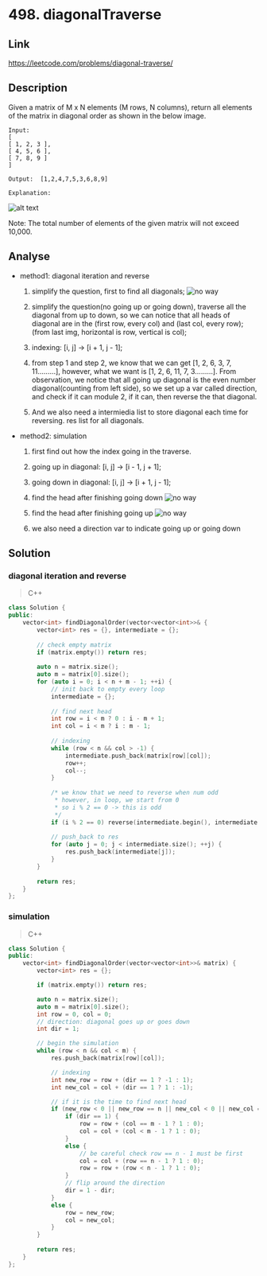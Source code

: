 # **498. diagonalTraverse**

## **Link**

<https://leetcode.com/problems/diagonal-traverse/>

## **Description**

Given a matrix of M x N elements (M rows, N columns), return all elements of the matrix in diagonal order as shown in the below image.

    Input:
    [
    [ 1, 2, 3 ],
    [ 4, 5, 6 ],
    [ 7, 8, 9 ]
    ]

    Output:  [1,2,4,7,5,3,6,8,9]

    Explanation:
![alt text](diagonal_traverse.png "from leetcode")

Note: The total number of elements of the given matrix will not exceed 10,000.

## **Analyse**

- method1: diagonal iteration and reverse
    1. simplify the question, first to find all diagonals;
![no way](img1.png "from leetcode")

    2. simplify the question(no going up or going down), traverse all the diagonal from up to down, so we can notice that all heads of diagonal are in the (first row, every col) and (last col, every row); 
    (from last img, horizontal is row, vertical is col); 
    
    3. indexing: [i, j] -> [i + 1, j - 1];

    4. from step 1 and step 2, we know that we can get [1, 2, 6, 3, 7, 11.........], however, what we want is [1, 2, 6, 11, 7, 3.........]. From observation, we notice that all going up diagonal is the even number diagonal(counting from left side), so we set up a var called direction, and check if it can module 2, if it can, then reverse the that diagonal.

    5. And we also need a intermiedia list to store diagonal each time for reversing. res list for all diagonals.

- method2: simulation
    1. first find out how the index going in the traverse.

    2. going up in diagonal: [i, j] -> [i - 1, j + 1];
    
    3. going down in diagonal: [i, j] -> [i + 1, j - 1];

    4. find the head after finishing going down
![no way](img4.png "from leetcode")

    5. find the head after finishing going up
![no way](img5.png "from leetcode")

    6. we also need a direction var to indicate going up or going down


## **Solution**

### diagonal iteration and reverse

>C++

```cpp
class Solution {
public:
    vector<int> findDiagonalOrder(vector<vector<int>>& {
        vector<int> res = {}, intermediate = {};
        
        // check empty matrix
        if (matrix.empty()) return res;
        
        auto n = matrix.size();
        auto m = matrix[0].size();
        for (auto i = 0; i < n + m - 1; ++i) {
            // init back to empty every loop
            intermediate = {};
            
            // find next head
            int row = i < m ? 0 : i - m + 1;
            int col = i < m ? i : m - 1;
            
            // indexing
            while (row < n && col > -1) {
                intermediate.push_back(matrix[row][col]);
                row++;
                col--;
            }
            
            /* we know that we need to reverse when num odd
             * however, in loop, we start from 0
             * so i % 2 == 0 -> this is odd
             */
            if (i % 2 == 0) reverse(intermediate.begin(), intermediate.end());
            
            // push_back to res
            for (auto j = 0; j < intermediate.size(); ++j) {
                res.push_back(intermediate[j]);
            }
        }
        
        return res;
    }
};
```

### simulation

>C++

```cpp
class Solution {
public:
    vector<int> findDiagonalOrder(vector<vector<int>>& matrix) {
        vector<int> res = {};

        if (matrix.empty()) return res;

        auto n = matrix.size();
        auto m = matrix[0].size();
        int row = 0, col = 0;
        // direction: diagonal goes up or goes down
        int dir = 1;

        // begin the simulation
        while (row < n && col < m) {
            res.push_back(matrix[row][col]);

            // indexing
            int new_row = row + (dir == 1 ? -1 : 1);
            int new_col = col + (dir == 1 ? 1 : -1);

            // if it is the time to find next head
            if (new_row < 0 || new_row == n || new_col < 0 || new_col == m) {
                if (dir == 1) {
                    row = row + (col == m - 1 ? 1 : 0);
                    col = col + (col < m - 1 ? 1 : 0);
                }
                else {
                    // be careful check row == n - 1 must be first
                    col = col + (row == n - 1 ? 1 : 0);
                    row = row + (row < n - 1 ? 1 : 0);
                }
                // flip around the direction
                dir = 1 - dir;
            }
            else {
                row = new_row;
                col = new_col;
            }
        }
    
        return res;
    }
};
```